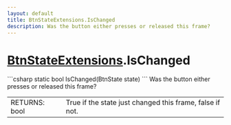```yaml
---
layout: default
title: BtnStateExtensions.IsChanged
description: Was the button either presses or released this frame?
---
```

# [BtnStateExtensions]({{site.url}}/Pages/Reference/BtnStateExtensions.html).IsChanged

<div class='signature' markdown='1'>
```csharp
static bool IsChanged(BtnState state)
```
Was the button either presses or released this frame?
</div>

|  |  |
|--|--|
|RETURNS: bool|True if the state just changed this frame, false if not.|




